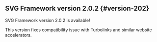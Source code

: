 ## SVG Framework version 2.0.2 {#version-202}

SVG Framework version 2.0.2 is available!

This version fixes compatibility issue with Turbolinks and similar website accelerators.
